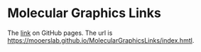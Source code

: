 # Molecular Graphics Links

The [link](https://mooerslab.github.io/MolecularGraphicsLinks/) on GitHub pages. 
The url is https://mooerslab.github.io/MolecularGraphicsLinks/index.hmtl.

